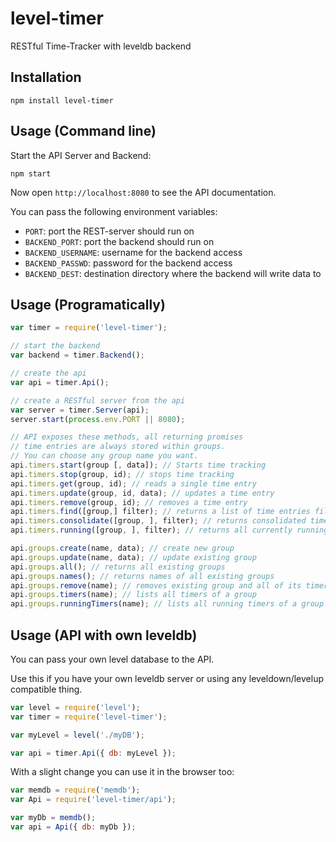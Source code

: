 # level-timer

RESTful Time-Tracker with leveldb backend

## Installation

```
npm install level-timer
```

## Usage (Command line)

Start the API Server and Backend:

```
npm start
```

Now open `http://localhost:8080` to see the API documentation.

You can pass the following environment variables:

- `PORT`: port the REST-server should run on
- `BACKEND_PORT`: port the backend should run on
- `BACKEND_USERNAME`: username for the backend access
- `BACKEND_PASSWD`: password for the backend access
- `BACKEND_DEST`: destination directory where the backend will write data to


## Usage (Programatically)

```javascript
var timer = require('level-timer');

// start the backend
var backend = timer.Backend();

// create the api
var api = timer.Api();

// create a RESTful server from the api
var server = timer.Server(api);
server.start(process.env.PORT || 8080);

// API exposes these methods, all returning promises
// time entries are always stored within groups.
// You can choose any group name you want.
api.timers.start(group [, data]); // Starts time tracking
api.timers.stop(group, id); // stops time tracking
api.timers.get(group, id); // reads a single time entry
api.timers.update(group, id, data); // updates a time entry
api.timers.remove(group, id); // removes a time entry
api.timers.find([group,] filter); // returns a list of time entries filtered using the 'filter' function
api.timers.consolidate([group, ], filter); // returns consolidated time of the filtered time entries
api.timers.running([group, ], filter); // returns all currently running timers

api.groups.create(name, data); // create new group
api.groups.update(name, data); // update existing group
api.groups.all(); // returns all existing groups
api.groups.names(); // returns names of all existing groups
api.groups.remove(name); // removes existing group and all of its timers
api.groups.timers(name); // lists all timers of a group
api.groups.runningTimers(name); // lists all running timers of a group
```

## Usage (API with own leveldb)

You can pass your own level database to the API.

Use this if you have your own leveldb server or using any leveldown/levelup compatible thing.

```javascript
var level = require('level');
var timer = require('level-timer');

var myLevel = level('./myDB');

var api = timer.Api({ db: myLevel });
```

With a slight change you can use it in the browser too:

```javascript
var memdb = require('memdb');
var Api = require('level-timer/api');

var myDb = memdb();
var api = Api({ db: myDb });
```
